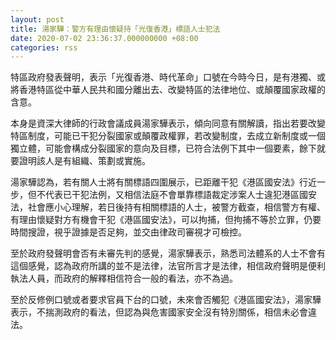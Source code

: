 ```yaml
---
layout: post
title: 湯家驊：警方有理由懷疑持「光復香港」標語人士犯法
date: 2020-07-02 23:36:37.000000000 +08:00
categories: rss
---
```


特區政府發表聲明，表示「光復香港、時代革命」口號在今時今日，是有港獨、或將香港特區從中華人民共和國分離出去、改變特區的法律地位、或顛覆國家政權的含意。

本身是資深大律師的行政會議成員湯家驊表示，傾向同意有關解讀，指出若要改變特區制度，可能已干犯分裂國家或顛覆政權罪，若改變制度，去成立新制度或一個獨立體，可能會構成分裂國家的意向及目標，已符合法例下其中一個要素，餘下就要證明該人是有組織、策劃或實施。

湯家驊認為，若有關人士將有關標語四圍展示，已距離干犯《港區國安法》行近一步，但不代表已干犯法例，又相信法庭不會單靠標語裁定涉案人士違犯港區國安法，社會應小心理解，若日後持有相關標語的人士，被警方截查，相信警方有權、有理由懷疑對方有機會干犯《港區國安法》，可以拘捕，但拘捕不等於立罪，仍要時間搜證，視乎證據是否足夠，並交由律政司審視才可檢控。

至於政府發聲明會否有未審先判的感覺，湯家驊表示，熟悉司法體系的人士不會有這個感覺，認為政府所講的並不是法律，法官所言才是法律，相信政府聲明是便利執法人員，而政府的解釋相信符合一般的看法，亦不為過。

至於反修例口號或者要求官員下台的口號，未來會否觸犯《港區國安法》，湯家驊表示，不揣測政府的看法，但認為與危害國家安全沒有特別關係，相信未必會違法。
